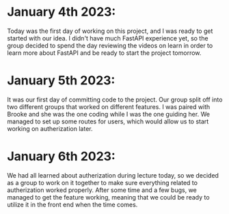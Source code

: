 # January 4th 2023:
Today was the first day of working on this project, and I was ready to get started with our idea. I didn't have much FastAPI experience yet, so the group decided to spend the day reviewing the videos on learn in order to learn more about FastAPI and be ready to start the project tomorrow.

# January 5th 2023:
It was our first day of committing code to the project. Our group split off into two different groups that worked on different features. I was paired with Brooke and she was the one coding while I was the one guiding her. We managed to set up some routes for users, which would allow us to start working on autherization later.

# January 6th 2023:
We had all learned about autherization during lecture today, so we decided as a group to work on it together to make sure everything related to autherization worked properly. After some time and a few bugs, we managed to get the feature working, meaning that we could be ready to utilize it in the front end when the time comes.
